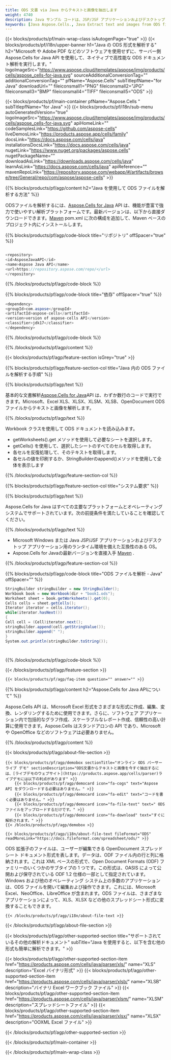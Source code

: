 ```yaml
---
title: ODS 文書 via Java からテキストと画像を抽出します
weight: 4740
description: Java サンプル コードは、JSP/JSF アプリケーションおよびデスクトップ アプリケーションの Java ランタイム環境の ODS ファイルからテキストとイメージを抽出します。
keywords: [Java Aspose.Cells., Java Extract text and images from ODS file., Java How to Parse ODS File., Java Extract text from ODS file., Extract images from ODS file using Java]
---
```

{{< blocks/products/pf/main-wrap-class isAutogenPage="true" >}}
{{< blocks/products/pf/i18n/upper-banner h1="Java の ODS 形式を解析する" h2="Microsoft や Adobe PDF などのソフトウェアを使用せずに、サーバー側 Aspose.Cells for Java API を使用して、ネイティブで高性能な ODS ドキュメント解析を実行します。" logoImageSrc="https://www.aspose.cloud/templates/aspose/img/products/cells/aspose_cells-for-java.svg" sourceAdditionalConversionTag="" additionalConversionTag="" pfName="Aspose.Cells" subTitlepfName="for Java" downloadUrl="" fileiconsmall1="PNG" fileiconsmall2="JPG" fileiconsmall3="BMP" fileiconsmall4="TIFF" fileiconsmall5="ODS" >}}

{{< blocks/products/pf/main-container pfName="Aspose.Cells " subTitlepfName="for Java" >}}
{{< blocks/products/pf/i18n/sub-menu autoGeneratedVersion="true" logoImageSrc="https://www.aspose.cloud/templates/aspose/img/products/cells/aspose_cells-for-java.svg" apiHomeLink="" codeSamplesLink="https://github.com/aspose-cells" liveDemosLink="https://products.aspose.app/cells/family" docsLink="https://docs.aspose.com/cells/java" installationsDocsLink="https://docs.aspose.com/cells/java" nugetLink="https://www.nuget.org/packages/aspose.cells" nugetPackageName="" downloadAsLink="https://downloads.aspose.com/cells/java" learnAsLink="https://docs.aspose.com/cells/java" apiReference="" mavenRepoLink="https://repository.aspose.com/webapp/#/artifacts/browse/tree/General/repo/com/aspose/aspose-cells" >}}

{{% blocks/products/pf/agp/content h2="Java を使用して ODS ファイルを解析する方法" %}}

ODSファイルを解析するには、[Aspose.Cells for Java](https://products.aspose.com/cells/java) API は、機能が豊富で強力で使いやすい解析プラットフォームです。最新バージョンは、以下から直接ダウンロードできます。[Maven](https://repository.aspose.com/webapp/#/artifacts/browse/tree/General/repo/com/aspose/aspose-cells) pom.xml に次の構成を追加して、Maven ベースのプロジェクト内にインストールします。

{{% blocks/products/pf/agp/code-block title="リポジトリ" offSpacer="true" %}}

```cs

<repository>
<id>AsposeJavaAPI</id>
<name>Aspose Java API</name>
<url>https://repository.aspose.com/repo/</url>
</repository>

```

{{% /blocks/products/pf/agp/code-block %}}

{{% blocks/products/pf/agp/code-block title="依存" offSpacer="true" %}}

```cs
<dependency>
<groupId>com.aspose</groupId>
<artifactId>aspose-cells</artifactId>
<version>version of aspose-cells API</version>
<classifier>jdk17</classifier>
</dependency>

```

{{% /blocks/products/pf/agp/code-block %}}

{{% /blocks/products/pf/agp/content %}}

{{< blocks/products/pf/agp/feature-section isGrey="true" >}}

{{% blocks/products/pf/agp/feature-section-col title="Java 内の ODS ファイルを解析する手順" %}}

{{% blocks/products/pf/agp/text %}}

基本的な文書解析[Aspose.Cells for Java](https://products.aspose.com/cells/java)API は、わずか数行のコードで実行できます。Microsoft、Excel XLS、XLSX、XLSM、XLSB、OpenDocument ODS ファイルからテキストと画像を解析します。

{{% /blocks/products/pf/agp/text %}}

Workbook クラスを使用して ODS ドキュメントを読み込みます。
+ getWorksheets().get メソッドを使用して必要なシートを選択します。
+ getCells() を使用して、選択したシートのすべてのセルを取得します。
+ 各セルを反復処理して、そのテキストを取得します。
+ 各セルの値を印刷するか、StringBuilderのappend()メソッドを使用して全体を表示します

{{% /blocks/products/pf/agp/feature-section-col %}}

{{% blocks/products/pf/agp/feature-section-col title="システム要求" %}}

{{% blocks/products/pf/agp/text %}}

 Aspose.Cells for Java はすべての主要なプラットフォームとオペレーティング システムでサポートされています。次の前提条件を満たしていることを確認してください。

{{% /blocks/products/pf/agp/text %}}

- Microsoft Windows または Java JSP/JSF アプリケーションおよびデスクトップ アプリケーション用のランタイム環境を備えた互換性のある OS。
-  Aspose.Cells for Javaの最新バージョンを直接入手
 [Maven](https://repository.aspose.com/webapp/#/artifacts/browse/tree/General/repo/com/aspose/aspose-cells)  .

{{% /blocks/products/pf/agp/feature-section-col %}}

{{% blocks/products/pf/agp/code-block title="ODS ファイルを解析 - Java" offSpacer="" %}}

```cs
StringBuilder stringBuilder = new StringBuilder();
Workbook book = new Workbook(dir + "book1.ods");
Worksheet sheet = book.getWorksheets().get(0);
Cells cells = sheet.getCells();
Iterator iterator = cells.iterator();
while(iterator.hasNext())
{
Cell cell = (Cell)iterator.next();
stringBuilder.append(cell.getStringValue());
stringBuilder.append(" ");
}
System.out.println(stringBuilder.toString());  

    

```

{{% /blocks/products/pf/agp/code-block %}}

{{< /blocks/products/pf/agp/feature-section >}}

    {{< blocks/products/pf/agp/faq-item question="" answer="" >}}
 

<!-- aboutfile Starts -->

{{% blocks/products/pf/agp/content h2="Aspose.Cells for Java APIについて" %}}

Aspose.Cells API は、Microsoft Excel 形式をさまざまな形式に作成、編集、変換、レンダリングするために使用できます。さらに、ソフトウェア アプリケーション内で包括的なグラフ作成、スケーラブルなレポート作成、信頼性の高い計算に使用できます。Aspose.Cells はスタンドアロンの API であり、Microsoft や OpenOffice などのソフトウェアは必要ありません。



{{% /blocks/products/pf/agp/content %}}

{{< blocks/products/pf/agp/about-file-section >}}

    {{< blocks/products/pf/agp/demobox sectionTitle="オンライン ODS パーサー ライブ デモ" sectionDescription="ODS文書からテキストと画像を今すぐ抽出するには、[ライブデモのウェブサイト](https://products.aspose.app/cells/parser)ライブデモには以下の利点があります" >}}
        {{< blocks/products/pf/agp/democard icon="fa-cogs" text="Aspose API をダウンロードする必要はありません。" >}}
        {{< blocks/products/pf/agp/democard icon="fa-edit" text="コードを書く必要はありません。" >}}
        {{< blocks/products/pf/agp/democard icon="fa-file-text" text=" ODS ファイルをアップロードするだけです。" >}}
        {{< blocks/products/pf/agp/democard icon="fa-download" text="すぐに解析されます。" >}}
    {{< /blocks/products/pf/agp/demobox >}}

    {{< blocks/products/pf/agp/i18n/about-file-text fileFormat="ODS" readMoreLink="https://docs.fileformat.com/spreadsheet/ods/" >}}
 ODS 拡張子のファイルは、ユーザーが編集できる OpenDocument スプレッドシート ドキュメント形式を表します。データは、ODF ファイル内の行と列に格納されます。これは XML ベースの形式で、Open Document Formats (ODF) ファミリーのいくつかのサブタイプの 1 つです。この形式は、OASIS によって公開および保守されている ODF 1.2 仕様の一部として指定されています。Windows および他のオペレーティング システム上の多数のアプリケーションは、ODS ファイルを開いて編集および操作できます。これには、Microsoft Excel、NeoOffice、LibreOffice が含まれます。ODS ファイルは、さまざまなアプリケーションによって、XLS、XLSX などの他のスプレッドシート形式に変換することもできます。

    {{< /blocks/products/pf/agp/i18n/about-file-text >}}

{{< /blocks/products/pf/agp/about-file-section >}}

<!-- aboutfile Ends -->

{{< blocks/products/pf/agp/other-supported-section title="サポートされているその他の解析ドキュメント" subTitle="Java を使用すると、以下を含む他の形式も簡単に解析できます。" >}}

{{< blocks/products/pf/agp/other-supported-section-item href="https://products.aspose.com/cells/java/parser/xls/" name="XLS" description="Excel バイナリ形式" >}}
{{< blocks/products/pf/agp/other-supported-section-item href="https://products.aspose.com/cells/java/parser/xlsb/" name="XLSB" description="バイナリ Excel ワークブック ファイル" >}}
{{< blocks/products/pf/agp/other-supported-section-item href="https://products.aspose.com/cells/java/parser/xlsm/" name="XLSM" description="スプレッドシートファイル" >}}
{{< blocks/products/pf/agp/other-supported-section-item href="https://products.aspose.com/cells/java/parser/xlsx/" name="XLSX" description="OOXML Excel ファイル" >}}

{{< /blocks/products/pf/agp/other-supported-section >}}

{{< /blocks/products/pf/main-container >}}
    
{{< /blocks/products/pf/main-wrap-class >}}
